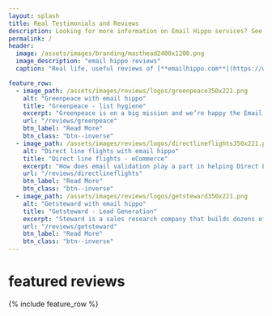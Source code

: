 ```yaml
---
layout: splash
title: Real Testimonials and Reviews
description: Looking for more information on Email Hippo services? See reviews and testimonials from real customers using Email Hippo today.
permalink: /
header:
  image: /assets/images/branding/masthead2400x1200.png
  image_description: "email hippo reviews"
  caption: "Real life, useful reviews of [**emailhippo.com**](https://www.emailhippo.com)"

feature_row:
  - image_path: /assets/images/reviews/logos/greenpeace350x221.png
    alt: "Greenpeace with email hippo"
    title: "Greenpeace - list hygiene"
    excerpt: "Greenpeace is on a big mission and we’re happy the Email Hippo email validation API has a tiny part to play."
    url: "/reviews/greenpeace"
    btn_label: "Read More"
    btn_class: "btn--inverse"  
  - image_path: /assets/images/reviews/logos/directlineflights350x221.png
    alt: "Direct line flights with email hippo"
    title: "Direct line flights - eCommerce"
    excerpt: "How does email validation play a part in helping Direct Line Flights cut costs?"
    url: "/reviews/directlineflights"
    btn_label: "Read More"
    btn_class: "btn--inverse"  
  - image_path: /assets/images/reviews/logos/getsteward350x221.png
    alt: "Getsteward with email hippo"
    title: "Getsteward - Lead Generation"
    excerpt: "Steward is a sales research company that builds dozens of targeted lead lists each month. All lists are backed by a 100% quality guarantee, so if the data doesn’t make the grade, profits are on the line."
    url: "/reviews/getsteward"
    btn_label: "Read More"
    btn_class: "btn--inverse"  
---
```


# featured reviews
{% include feature_row %}